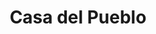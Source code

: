 ---
title: Casa del Pueblo
phone: (408) 294-5380
website: http://www.barcelonseniorliving.com/p/senior_apartment/contact_us_5842/san-jose-ca-95113/casa-del-pueblo-5842?fullsite=1
management: Preservation Partners Management Group
location: "San Jose"
tags: []
---